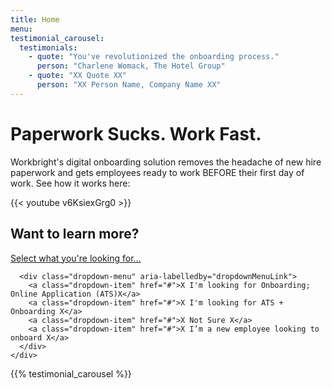 ```yaml
---
title: Home
menu:
testimonial_carousel:
  testimonials:
    - quote: "You've revolutionized the onboarding process."
      person: "Charlene Womack, The Hotel Group"
    - quote: "XX Quote XX"
      person: "XX Person Name, Company Name XX"
---
```


# Paperwork Sucks. Work Fast.

Workbright's digital onboarding solution removes the headache of new hire paperwork and gets employees ready to work BEFORE their first day of work. See how it works here:

{{< youtube v6KsiexGrg0 >}}

## Want to learn more?


<div class='row'>
  <div class='col-md-10 offset-md-1'>
    <div class="dropdown dropdown-nav">
      <a class="btn btn-secondary btn-lg dropdown-toggle" href="https://example.com" id="dropdownMenuLink" data-toggle="dropdown" aria-haspopup="true" aria-expanded="false">
        Select what you're looking for...
      </a>

      <div class="dropdown-menu" aria-labelledby="dropdownMenuLink">
        <a class="dropdown-item" href="#">X I'm looking for Onboarding; Online Application (ATS)X</a>
        <a class="dropdown-item" href="#">X I'm looking for ATS + Onboarding X</a>
        <a class="dropdown-item" href="#">X Not Sure X</a>
        <a class="dropdown-item" href="#">X I’m a new employee looking to onboard X</a>
      </div>
    </div>
  </div>
</div>


{{% testimonial_carousel %}}